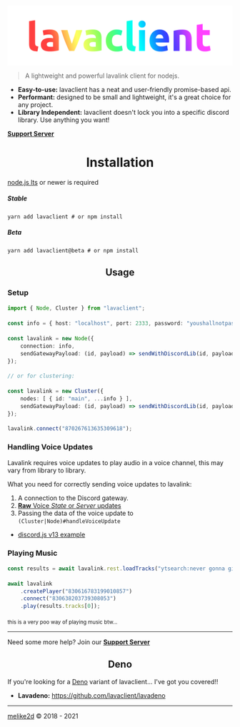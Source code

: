 <img src="assets/banner.png" align="center">

> A lightweight and powerful lavalink client for nodejs.
 
- **Easy-to-use:** lavaclient has a neat and user-friendly promise-based api.
- **Performant:** designed to be small and lightweight, it's a great choice for any project. 
- **Library Independent:** lavaclient doesn't lock you into a specific discord library. Use anything you want!

[**Support Server**](https://discord.gg/CH9ubGPMV6)

<h1 align="center">Installation</h1>

[node.js lts](https://nodejs.org) or newer is required

##### Stable

```shell
yarn add lavaclient # or npm install
```

##### Beta

```shell
yarn add lavaclient@beta # or npm install
```

<h2 align="center">Usage</h2>

### Setup

```ts
import { Node, Cluster } from "lavaclient";

const info = { host: "localhost", port: 2333, password: "youshallnotpass" }

const lavalink = new Node({
    connection: info,
    sendGatewayPayload: (id, payload) => sendWithDiscordLib(id, payload)
});

// or for clustering:

const lavalink = new Cluster({
    nodes: [ { id: "main", ...info } ],
    sendGatewayPayload: (id, payload) => sendWithDiscordLib(id, payload)
});

lavalink.connect("870267613635309618");
```

### Handling Voice Updates

Lavalink requires voice updates to play audio in a voice channel, this may vary from library to library.

What you need for correctly sending voice updates to lavalink:

1. A connection to the Discord gateway.
2. [**Raw** Voice *State* or *Server* updates](https://discord.com/developers/docs/topics/gateway#voice)
3. Passing the data of the voice update to `(Cluster|Node)#handleVoiceUpdate`

[comment]: <> (TODO: add link to djs v13 example)
- [discord.js v13 example](#)

### Playing Music

```ts
const results = await lavalink.rest.loadTracks("ytsearch:never gonna give you up");

await lavalink
    .createPlayer("830616783199010857")
    .connect("830638203739308053")
    .play(results.tracks[0]);
```

<sub>this is a very poo way of playing music btw...</sub>

---

Need some more help? Join our [**Support Server**](https://discord.gg/CH9ubGPMV6)

<h2 align="center">Deno</h2>

If you're looking for a [Deno](https://deno.land) variant of lavaclient... I've got you covered!!

- **Lavadeno:** <https://github.com/lavaclient/lavadeno>

---

[melike2d](dimensional.fun) &copy; 2018 - 2021

